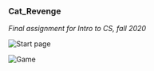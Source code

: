 ### Cat_Revenge
*Final assignment for Intro to CS, fall 2020*

![Start page](/Cat_Revenge/Cover.png)

![Game](/Cat_Revenge/Screenshot.png)

